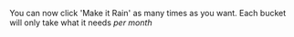 You can now click 'Make it Rain' as many times as you want.  Each bucket will only take what it needs *per month*

